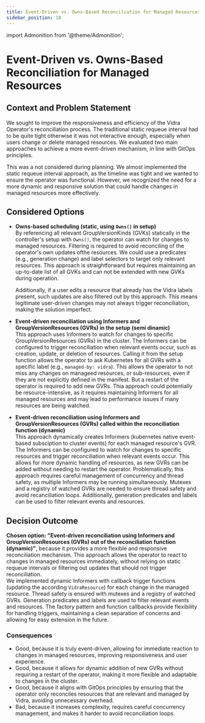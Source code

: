 ```yaml
---
title: Event-Driven vs. Owns-Based Reconciliation for Managed Resources
sidebar_position: 18
---
```

import Admonition from '@theme/Admonition';

# Event-Driven vs. Owns-Based Reconciliation for Managed Resources

## Context and Problem Statement

We sought to improve the responsiveness and efficiency of the Vidra Operator's reconciliation process. The traditional static requeue interval had to be quite tight otherwise it was not interactive enough, especially when users change or delete managed resources. We evaluated two main approaches to achieve a more event-driven mechanism, in line with GitOps principles.

<Admonition type="note" title="Note">
This was a not considered during planning. We almost implemented the static requeue interval approach, as the timeline was tight and we wanted to ensure the operator was functional. However, we recognized the need for a more dynamic and responsive solution that could handle changes in managed resources more effectively.
</Admonition>

## Considered Options

* **Owns-based scheduling (static, using `Owns()` in setup)**  
    By referencing all relevant GroupVersionKinds (GVKs) statically in the controller's setup with `Owns()`, the operator can watch for changes to managed resources. Filtering is required to avoid reconciling of the operator's own updates ofthe resources. We could use a predicates (e.g., generation change) and label selectors to target only relevant resources. This approach is straightforward but requires maintaining an up-to-date list of all GVKs and can not be extended with new GVKs during operation. 
    
    Additionally, if a user edits a resource that already has the Vidra labels present, such updates are also filtered out by this approach. This means legitimate user-driven changes may not always trigger reconciliation, making the solution imperfect.

* **Event-driven reconciliation using Informers and GroupVersionResources (GVRs) in the setup (semi dinamic)**  
    This approach uses Informers to watch for changes to specific GroupVersionResources (GVRs) in the cluster. The Informers can be configured to trigger reconciliation when relevant events occur, such as creation, update, or deletion of resources. Calling it from the setup function allows the operator to ask Kubernetes for all GVRs with a specific label (e.g., `managed-by: vidra`). This allows the operator to not miss any changes on manageed resources, or sub-resources, even if they are not explicitly defined in the manifest. But a restart of the operator is required to add new GVRs.
    Thia approach could potentially be resource-intensive, as it requires maintaining Informers for all managed resources and may lead to performance issues if many resources are being watched. 

* **Event-driven reconciliation using Informers and GroupVersionResources (GVRs) called within the reconciliation function (dynamic)**  
    This approach dynamically creates Informers (kubernetes native event-based subsciption to cluster events) for each managed resource's GVR. The Informers can be configured to watch for changes to specific resources and trigger reconciliation when relevant events occur. This allows for more dynamic handling of resources, as new GVRs can be added without needing to restart the operator.
    Problematically, this approach requires careful management of concurrency and thread safety, as multiple Informers may be running simultaneously. Mutexes and a registry of watched GVRs are needed to ensure thread safety and avoid recanciliation loops. Additionally, generation predicates and labels can be used to filter relevant events and resources.


## Decision Outcome

**Chosen option: "Event-driven reconciliation using Informers and GroupVersionResources (GVRs) out of the reconciliation function (dynamic)"**, because it provides a more flexible and responsive reconciliation mechanism. This approach allows the operator to react to changes in managed resources immediately, without relying on static requeue intervals or filtering out updates that should not trigger reconciliation.  
We implemented dynamic Informers with callback trigger functions (updating the according `VidraResource`) for each change in the managed resource. Thread safety is ensured with mutexes and a registry of watched GVRs. Generation predicates and labels are used to filter relevant events and resources. The factory pattern and function callbacks provide flexibility for handling triggers, maintaining a clean separation of concerns and allowing for easy extension in the future.

### Consequences

* Good, because it is truly event-driven, allowing for immediate reaction to changes in managed resources, improving responsiveness and user experience.
* Good, because it allows for dynamic addition of new GVRs without requiring a restart of the operator, making it more flexible and adaptable to changes in the cluster.
* Good, because it aligns with GitOps principles by ensuring that the operator only reconciles resources that are relevant and managed by Vidra, avoiding unnecessary overhead.
* Bad, because it increases complexity, requires careful concurrency management, and makes it harder to avoid reconciliation loops. 

